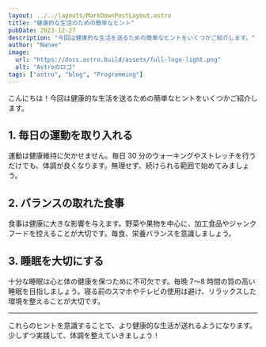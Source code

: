 ```yaml
---
layout: ../../layouts/MarkDownPostLayout.astro
title: "健康的な生活のための簡単なヒント"
pubDate: 2023-12-27
description: "今回は健康的な生活を送るための簡単なヒントをいくつかご紹介します。"
author: "Nanae"
image:
  url: "https://docs.astro.build/assets/full-logo-light.png"
  alt: "Astroのロゴ"
tags: ["astro", "blog", "Programming"]
---
```


こんにちは！今回は健康的な生活を送るための簡単なヒントをいくつかご紹介します。

## 1. 毎日の運動を取り入れる

運動は健康維持に欠かせません。毎日 30 分のウォーキングやストレッチを行うだけでも、体調が良くなります。無理せず、続けられる範囲で始めてみましょう。

## 2. バランスの取れた食事

食事は健康に大きな影響を与えます。野菜や果物を中心に、加工食品やジャンクフードを控えることが大切です。毎食、栄養バランスを意識しましょう。

## 3. 睡眠を大切にする

十分な睡眠は心と体の健康を保つために不可欠です。毎晩 7〜8 時間の質の高い睡眠を目指しましょう。寝る前のスマホやテレビの使用は避け、リラックスした環境を整えることが大切です。

---

これらのヒントを意識することで、より健康的な生活が送れるようになります。少しずつ実践して、体調を整えていきましょう！
